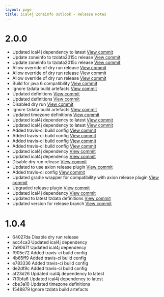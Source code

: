 ```yaml
---
layout: page
title: iCal4j Zoneinfo Outlook - Release Notes
---
```


# 2.0.0

* Updated ical4j dependency to latest [View commit](http://github.com/ical4j/ical4j/commit/e2e27eb49604d5af7e724dc220dc6d17f354833b)
* Update zoneinfo to tzdata2015c release [View commit](http://github.com/ical4j/ical4j/commit/6dda63fe228a4ed7a20e8bab497c17c3a5d7cad3)
* Update zoneinfo to tzdata2015c release [View commit](http://github.com/ical4j/ical4j/commit/ff18b39e8594750f29fcfbf2464837a093678c1e)
* Allow override of dry run release [View commit](http://github.com/ical4j/ical4j/commit/afba7ab9fcf338065d88a1c4d6b532576dfaed1a)
* Allow override of dry run release [View commit](http://github.com/ical4j/ical4j/commit/c2283d0ef98b301316c87114de925e30f4333826)
* Allow override of dry run release [View commit](http://github.com/ical4j/ical4j/commit/ea2f09f58acc53f15f59b6221761608fac9132c4)
* Build for java 6 compatibility [View commit](http://github.com/ical4j/ical4j/commit/37934785bdc1b79a65d11dbce19e393b2596b869)
* Ignore tzdata build artefacts [View commit](http://github.com/ical4j/ical4j/commit/d70228ed7f1ee4ac9215486682009e638c49b6e2)
* Updated definitions [View commit](http://github.com/ical4j/ical4j/commit/20cabf125522befea12099fc3a9f8f3569a1ea11)
* Updated definitions [View commit](http://github.com/ical4j/ical4j/commit/2026ddd794f2b2c259ae94092bf995844b4966a6)
* Disabled dry run [View commit](http://github.com/ical4j/ical4j/commit/300def4e3030c3f374aa7c3dca2d76caec252297)
* Ignore tzdata build artefacts [View commit](http://github.com/ical4j/ical4j/commit/1548879aa82cad63d977b1c7e564a3e4f0b38de3)
* Updated timezone definitions [View commit](http://github.com/ical4j/ical4j/commit/cbe3a10d98ab4bab9991be68bbb208fd3fde0e4d)
* Updated ical4j dependency to latest [View commit](http://github.com/ical4j/ical4j/commit/7f0bfa678b61847923b7baadfc400e2e7fd75b4e)
* Updated ical4j dependency to latest [View commit](http://github.com/ical4j/ical4j/commit/af23d26976806b333af9a7a815338ebc798386d4)
* Added travis-ci build config [View commit](http://github.com/ical4j/ical4j/commit/de2df9cfb80f4e79a6b6fd7ec65bdc1b784848b2)
* Added travis-ci build config [View commit](http://github.com/ical4j/ical4j/commit/e783336db86506aa36885d881f79496fdb3f1188)
* Added travis-ci build config [View commit](http://github.com/ical4j/ical4j/commit/4b65ff9937e2c32afc9c8957e1d93f2374582bf8)
* Added travis-ci build config [View commit](http://github.com/ical4j/ical4j/commit/f905e72ce35d84ca3aac979a4785c01d0b5146ce)
* Updated ical4j dependency [View commit](http://github.com/ical4j/ical4j/commit/7a9067ff34f0fa30f2d35725c34808a32ea600bf)
* Updated ical4j dependency [View commit](http://github.com/ical4j/ical4j/commit/acc4ca34b494b9f4983e5bf200a8b2aa9cd3a190)
* Disable dry run release [View commit](http://github.com/ical4j/ical4j/commit/64027dafefd7f162a5b7eb3b1a49221ffe8243bf)
* Updated to use axion release plugin [View commit](http://github.com/ical4j/ical4j/commit/2b81ca11c676fbae6ec64bdc2acb485ecdba7ea7)
* Added travis-ci config [View commit](http://github.com/ical4j/ical4j/commit/6019912cab4e46c9959b868e77d1c3d5bea0dc02)
* Updated gradle wrapper for compatibility with axion release plugin [View commit](http://github.com/ical4j/ical4j/commit/dbf17e9fec69d1e0359aa5190c877dc4324fea2c)
* Upgraded release plugin [View commit](http://github.com/ical4j/ical4j/commit/43881a1c82c42c2e574aefa62078d5169ff3e804)
* Updated ical4j dependency [View commit](http://github.com/ical4j/ical4j/commit/af2b769d9c9e1ba3363af58c8d30c4df1aeb7d12)
* Updated to latest tzdata definitions [View commit](http://github.com/ical4j/ical4j/commit/3485236429fa4f07b518025204a7749f277cb018)
* Updated version for release branch [View commit](http://github.com/ical4j/ical4j/commit/86041dd7dbfb7976fe1e97a890cf4ef135aff609)

# 1.0.4

* 64027da Disable dry run release
* acc4ca3 Updated ical4j dependency
* 7a9067f Updated ical4j dependency
* f905e72 Added travis-ci build config
* 4b65ff9 Added travis-ci build config
* e783336 Added travis-ci build config
* de2df9c Added travis-ci build config
* af23d26 Updated ical4j dependency to latest
* 7f0bfa6 Updated ical4j dependency to latest
* cbe3a10 Updated timezone definitions
* 1548879 Ignore tzdata build artefacts

